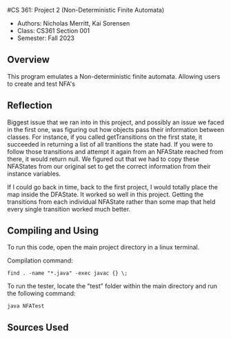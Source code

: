 #CS 361: Project 2 (Non-Deterministic Finite Automata)  
* Authors: Nicholas Merritt, Kai Sorensen
* Class: CS361 Section 001
* Semester: Fall 2023

## Overview
This program emulates a Non-deterministic finite automata. Allowing users to create and test NFA's

## Reflection
Biggest issue that we ran into in this project, and possibly an issue we faced in the first one, was figuring out how objects pass their information between classes. For instance, if you called getTransitions on the first state, it succeeded in returning a list of all tranitions the state had. If you were to follow those transitions and attempt it again from an NFAState reached from there, it would return null. We figured out that we had to copy these NFAStates from our original set to get the correct information from their instance variables.

If I could go back in time, back to the first project, I would totally place the map inside the DFAState. It worked so well in this project. Getting the transitions from each individual NFAState rather than some map that held every single transition worked much better. 

## Compiling and Using

To run this code, open the main project directory in a linux terminal.

Compilation command:
```
find . -name "*.java" -exec javac {} \;
```

To run the tester, locate the "test" folder within the main directory and run the following command:
```
java NFATest
``` 

## Sources Used